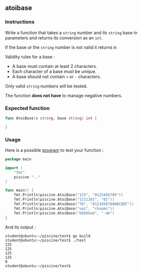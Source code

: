 ## atoibase

### Instructions

Write a function that takes a `string` number and its `string` base in parameters and returns its conversion as an `int`.

If the base or the `string` number is not valid it returns `0`:

Validity rules for a base :

- A base must contain at least 2 characters.
- Each character of a base must be unique.
- A base should not contain `+` or `-` characters.

Only valid `string` numbers will be tested.

The function **does not have** to manage negative numbers.

### Expected function

```go
func AtoiBase(s string, base string) int {

}
```

### Usage

Here is a possible [program](TODO-LINK) to test your function :

```go
package main

import (
	"fmt"
	piscine ".."
)

func main() {
	fmt.Println(piscine.AtoiBase("125", "0123456789"))
	fmt.Println(piscine.AtoiBase("1111101", "01"))
	fmt.Println(piscine.AtoiBase("7D", "0123456789ABCDEF"))
	fmt.Println(piscine.AtoiBase("uoi", "choumi"))
	fmt.Println(piscine.AtoiBase("bbbbbab", "-ab")
}
```

And its output :

```console
student@ubuntu:~/piscine/test$ go build
student@ubuntu:~/piscine/test$ ./test
125
125
125
125
0
student@ubuntu:~/piscine/test$
```
